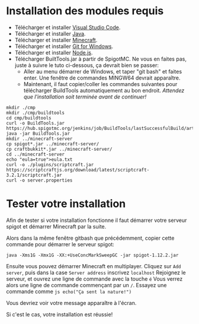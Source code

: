 # Installation des modules requis

* Télécharger et installer [Visual Studio Code](https://code.visualstudio.com/download).
* Télécharger et installer [Java](https://www.java.com/en/download/ "Java").
* Télécharger et installer [Minecraft](https://minecraft.net/en-us/store/minecraft/ "Minecraft").
* Télécharger et installer [Git for Windows](https://gitforwindows.org).
* Télécharger et installer [Node.js](https://nodejs.org/en/download/).
* Télécharger BuiltTools.jar à partir de SpigotMC.  Ne vous en faites pas, juste à suivre le tuto ci-dessous, ça devrait bien se passer: 
    + Aller au menu démarrer de Windows, et taper "git bash" et faites enter.
      Une fenêtre de commandes MINGW64 devrait apparaître.
    + Maintenant, il faut copier/coller les commandes suivantes pour télécharger BuildTools automatiquement au bon endroit.
    *Attendez que l'installation soit terminée avant de continuer!*
        
```
mkdir ./cmp
mkdir ./cmp/buildtools
cd cmp/buildtools
curl -o BuildTools.jar https://hub.spigotmc.org/jenkins/job/BuildTools/lastSuccessfulBuild/artifact/target/BuildTools.jar
java -jar BuildTools.jar
mkdir ../minecraft-server
cp spigot*.jar ../minecraft-server/
cp craftbukkit*.jar ../minecraft-server/
cd ../minecraft-server
echo "eula=true">eula.txt
curl -o ./plugins/scriptcraft.jar https://scriptcraftjs.org/download/latest/scriptcraft-3.2.1/scriptcraft.jar
curl -o server.properties 
```

# Tester votre installation
Afin de tester si votre installation fonctionne il faut démarrer votre serveur spigot et démarrer Minecraft par la suite.

Alors dans la même fenêtre gitbash que précédemment, copier cette commande pour démarrer le serveur spigot:  
```
java -Xms1G -Xmx1G -XX:+UseConcMarkSweepGC -jar spigot-1.12.2.jar
```
Ensuite vous pouvez démarrer Minecraft en multiplayer.
Cliquez sur `Add server`, puis dans la case `Server address` inscrivez `localhost`
Rejoignez le serveur, et ouvrez une ligne de commande avec la touche `é`
Vous verrez alors une ligne de commande commençant par un ` / `.
Essayez une commande comme `js echo("Ça sent la nature!")` 

Vous devriez voir votre message apparaître à l'écran.

Si c'est le cas, votre installation est réussie!